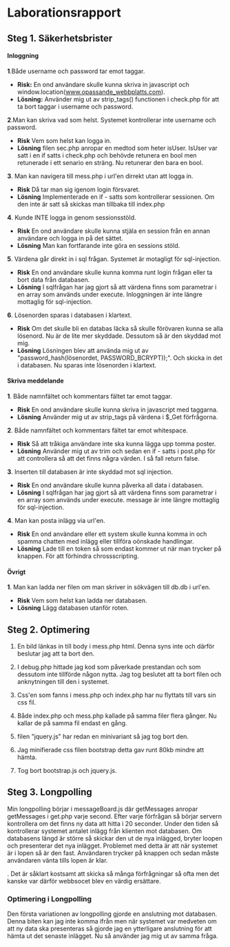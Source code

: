 # Laborationsrapport

## Steg 1. Säkerhetsbrister

#### Inloggning

**1**.Både username och password tar emot taggar.

* **Risk:** En ond användare skulle kunna skriva in javascript och window.location(www.opassande_webbplatts.com).
* **Lösning:** Använder mig ut av strip_tags() functionen i check.php för att ta bort taggar i username och password.

**2**.Man kan skriva vad som helst. Systemet kontrollerar inte username och password.
* **Risk** Vem som helst kan logga in.
* **Lösning** filen sec.php anropar en medtod som heter isUser. IsUser var satt i en if satts i check.php och behövde retunera en bool men retunerade i ett senario en sträng. Nu retunerar den bara en bool.

**3**. Man kan navigera till mess.php i url'en dirrekt utan att logga in.
* **Risk** Då tar man sig igenom login försvaret.
* **Lösning** Implementerade en if - satts som kontrollerar sessionen. Om den inte är satt så skickas man tillbaka till index.php

**4**. Kunde INTE logga in genom sessionsstöld.
* **Risk** En ond användare skulle kunna stjäla en session från en annan användare och logga in på det sättet.
* **Lösning** Man kan fortfarande inte göra en sessions stöld.

**5**. Värdena går direkt in i sql frågan. Systemet är motagligt för sql-injection.
* **Risk** En ond användare skulle kunna komma runt login frågan eller ta bort data från databasen.
* **Lösning** I sqlfrågan har jag gjort så att värdena finns som parametrar i en array som används under execute.
Inloggningen är inte längre mottaglig för sql-injection.

**6**. Lösenorden sparas i databasen i klartext.
* **Risk** Om det skulle bli en databas läcka så skulle förövaren kunna se alla lösenord. Nu är de lite mer skyddade.
Dessutom så är den skyddad mot mig.
* **Lösning** Lösningen blev att använda mig ut av "password_hash(lösenordet, PASSWORD_BCRYPT));".
Och skicka in det i databasen. Nu sparas inte lösenorden i klartext.


#### Skriva meddelande

**1**. Både namnfältet och kommentars fältet tar emot taggar.
* **Risk** En ond användare skulle kunna skriva in javascript med taggarna.
* **Lösning** Använder mig ut av strip_tags på värdena i $_Get förfrågorna.

**2**. Både namnfältet och kommentars fältet tar emot whitespace.
* **Risk** Så att tråkiga användare inte ska kunna lägga upp tomma poster.
* **Lösning** Använder mig ut av trim och sedan en if - satts i post.php för att controllera så att det finns några värden. I så fall return false.

**3**. Inserten till databasen är inte skyddad mot sql injection.
* **Risk** En ond användare skulle kunna påverka all data i databasen.
* **Lösning** I sqlfrågan har jag gjort så att värdena finns som parametrar i en array som används under execute.
message är inte längre mottaglig för sql-injection.

**4**. Man kan posta inlägg via url'en.
* **Risk** En ond användare eller ett system skulle kunna komma in och spamma chatten med inlägg eller tillföra oönskade handlingar.
* **Lösning** Lade till en token så som endast kommer ut när man trycker på knappen. För att förhindra chrossscripting.

#### Övrigt

**1**. Man kan ladda ner filen om man skriver in sökvägen till db.db i url'en.
* **Risk** Vem som helst kan ladda ner databasen.
* **Lösning** Lägg databasen utanför roten.

## Steg 2. Optimering

1. En bild länkas in till body i mess.php html. Denna syns inte och därför beslutar jag att ta bort den.

2. I debug.php hittade jag kod som påverkade prestandan och som dessutom inte tillförde någon nytta.
   Jag tog beslutet att ta bort filen och anknytningen till den i systemet.

3. Css'en som fanns i mess.php och index.php har nu flyttats till vars sin css fil.

4. Både index.php och mess.php kallade på samma filer flera gånger. Nu kallar de på samma fil endast en gång.

5. filen "jquery.js" har redan en minivariant så jag tog bort den.

6. Jag minifierade css filen bootstrap detta gav runt 80kb mindre att hämta.

7. Tog bort bootstrap.js och jquery.js.

## Steg 3. Longpolling

Min longpolling börjar i messageBoard.js där getMessages anropar getMessages i get.php varje second. Efter varje
förfrågan så börjar servern kontrollera om det finns ny data att hitta i 20 seconder. Under den tiden så kontrollerar
systemet antalet inlägg från klienten mot databasen. Om databasens längd är större så skickar den ut de nya inlägged,
bryter loopen och presenterar det nya inlägget. Problemet med detta är att när systemet är i lopen så är den fast. Användaren trycker på knappen och sedan måste användaren vänta tills lopen är klar.

. Det är såklart kostsamt att skicka så många förfrågningar så ofta men det kanske var därför webbsocet blev
  en värdig ersättare.

### Optimering i Longpolling

Den första variationen av longpolling gjorde en anslutning mot databasen. Denna biten kan jag inte komma ifrån
men när systemet var medveten om att ny data ska presenteras så gjorde jag en ytterligare anslutning för att hämta
ut det senaste inlägget. Nu så använder jag mig ut av samma fråga.
